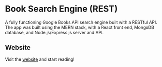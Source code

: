 # Book Search Engine (REST)

A fully functioning Google Books API search engine built with a RESTful API.  
The app was built using the MERN stack, with a React front end, MongoDB database, and Node.js/Express.js server and API.

## Website

Visit the [website](https://warm-meadow-96919.herokuapp.com/) and start reading!

